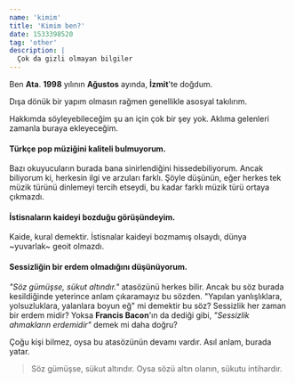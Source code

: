 ```yaml
---
name: 'kimim'
title: 'Kimim ben?'
date: 1533398520
tag: 'other'
description: |
  Çok da gizli olmayan bilgiler
---
```


Ben **Ata**. **1998** yılının **Ağustos** ayında, **İzmit**'te doğdum.

Dışa dönük bir yapım olmasın rağmen genellikle asosyal takılırım.

Hakkımda söyleyebileceğim şu an için çok bir şey yok. Aklıma gelenleri zamanla buraya ekleyeceğim.

#### Türkçe pop müziğini kaliteli bulmuyorum.
Bazı okuyucuların burada bana sinirlendiğini hissedebiliyorum. Ancak biliyorum ki, herkesin ilgi ve arzuları farklı. Şöyle düşünün, eğer herkes tek müzik türünü dinlemeyi tercih etseydi, bu kadar farklı müzik türü ortaya çıkmazdı.

#### İstisnaların kaideyi bozduğu görüşündeyim.
Kaide, kural demektir. İstisnalar kaideyi bozmamış olsaydı, dünya ~yuvarlak~ geoit olmazdı.

#### Sessizliğin bir erdem olmadığını düşünüyorum.
_"Söz gümüşse, sükut altındır."_ atasözünü herkes bilir. Ancak bu söz burada kesildiğinde yeterince anlam çıkaramayız bu sözden. "Yapılan yanlışlıklara, yolsuzluklara, yalanlara boyun eğ" mi demektir bu söz? Sessizlik her zaman bir erdem midir? Yoksa **Francis Bacon**'ın da dediği gibi, _"Sessizlik ahmakların erdemidir"_ demek mi daha doğru?

Çoğu kişi bilmez, oysa bu atasözünün devamı vardır. Asıl anlam, burada yatar.

> Söz gümüşse, sükut altındır. Oysa sözü altın olanın, sükutu intihardır.